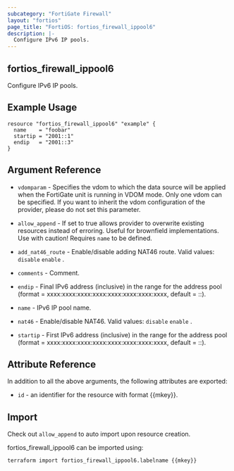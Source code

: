 ```yaml
---
subcategory: "FortiGate Firewall"
layout: "fortios"
page_title: "FortiOS: fortios_firewall_ippool6"
description: |-
  Configure IPv6 IP pools.
---
```


## fortios_firewall_ippool6
Configure IPv6 IP pools.

## Example Usage

```hcl
resource "fortios_firewall_ippool6" "example" {
  name    = "foobar"
  startip = "2001::1"
  endip   = "2001::3"
}
```

## Argument Reference
* `vdomparam` - Specifies the vdom to which the data source will be applied when the FortiGate unit is running in VDOM mode. Only one vdom can be specified. If you want to inherit the vdom configuration of the provider, please do not set this parameter.
* `allow_append` - If set to true allows provider to overwrite existing resources instead of erroring. Useful for brownfield implementations. Use with caution! Requires `name` to be defined.

* `add_nat46_route` - Enable/disable adding NAT46 route. Valid values: `disable` `enable` .
* `comments` - Comment.
* `endip` - Final IPv6 address (inclusive) in the range for the address pool (format = xxxx:xxxx:xxxx:xxxx:xxxx:xxxx:xxxx:xxxx, default = ::).
* `name` - IPv6 IP pool name.
* `nat46` - Enable/disable NAT46. Valid values: `disable` `enable` .
* `startip` - First IPv6 address (inclusive) in the range for the address pool (format = xxxx:xxxx:xxxx:xxxx:xxxx:xxxx:xxxx:xxxx, default = ::).

## Attribute Reference

In addition to all the above arguments, the following attributes are exported:
* `id` - an identifier for the resource with format {{mkey}}.

## Import

Check out `allow_append` to auto import upon resource creation.

fortios_firewall_ippool6 can be imported using:
```sh
terraform import fortios_firewall_ippool6.labelname {{mkey}}
```
